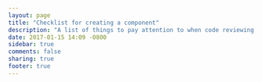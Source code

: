 ```yaml
---
layout: page
title: "Checklist for creating a component"
description: "A list of things to pay attention to when code reviewing a component."
date: 2017-01-15 14:09 -0800
sidebar: true
comments: false
sharing: true
footer: true
---
```


<script>
window.location = 'http://developers.home-assistant.io/docs/en/creating_component_code_review.html';
</script>
